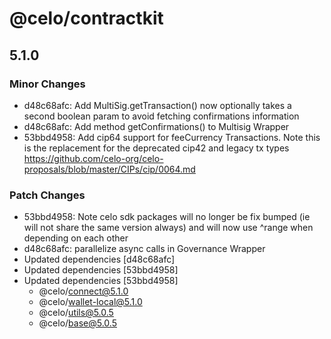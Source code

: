 # @celo/contractkit

## 5.1.0

### Minor Changes

- d48c68afc: Add MultiSig.getTransaction() now optionally takes a second boolean param to avoid fetching confirmations information
- d48c68afc: Add method getConfirmations() to Multisig Wrapper
- 53bbd4958: Add cip64 support for feeCurrency Transactions. Note this is the replacement for the deprecated cip42 and legacy tx types https://github.com/celo-org/celo-proposals/blob/master/CIPs/cip/0064.md

### Patch Changes

- 53bbd4958: Note celo sdk packages will no longer be fix bumped (ie will not share the same version always) and will now use ^range when depending on each other
- d48c68afc: parallelize async calls in Governance Wrapper
- Updated dependencies [d48c68afc]
- Updated dependencies [53bbd4958]
- Updated dependencies [53bbd4958]
  - @celo/connect@5.1.0
  - @celo/wallet-local@5.1.0
  - @celo/utils@5.0.5
  - @celo/base@5.0.5
